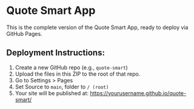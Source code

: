 # Quote Smart App

This is the complete version of the Quote Smart App, ready to deploy via GitHub Pages.

## Deployment Instructions:
1. Create a new GitHub repo (e.g., `quote-smart`)
2. Upload the files in this ZIP to the root of that repo.
3. Go to Settings > Pages
4. Set Source to `main`, folder to `/ (root)`
5. Your site will be published at: https://yourusername.github.io/quote-smart/

